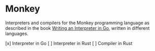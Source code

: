 # Monkey

Interpreters and compilers for the Monkey programming language as described in the book [Writing an Interpreter in Go](https://interpreterbook.com/), written in different languages.

[x] Interpreter in Go
[ ] Interpreter in Rust
[ ] Compiler in Rust
